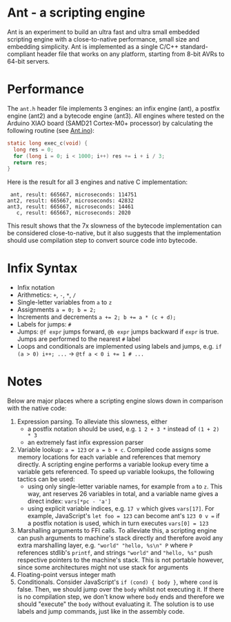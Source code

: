# Ant - a scripting engine

Ant is an experiment to build an ultra fast and ultra small embedded
scripting engine with a close-to-native performance, small size and embedding
simplicity. Ant is implemented as a single C/C++ standard-compliant header
file that works on any platform, starting from 8-bit AVRs to 64-bit
servers.

# Performance

The `ant.h` header file implements 3 engines: an infix engine (ant), a
postfix engine (ant2) and a bytecode engine (ant3). All engines where
tested on the Arduino XIAO board (SAMD21 Cortex-M0+ processor) by calculating
the following routine (see [Ant.ino](test/Ant.ino)):

```c
static long exec_c(void) {
  long res = 0;
  for (long i = 0; i < 1000; i++) res += i + i / 3;
  return res;
}
```

Here is the result for all 3 engines and native C implementation:

```text
 ant, result: 665667, microseconds: 114751
ant2, result: 665667, microseconds: 42832
ant3, result: 665667, microseconds: 14461
   c, result: 665667, microseconds: 2020
```

This result shows that the 7x slowness of the bytecode implementation
can be considered close-to-native, but it also suggests that the implementation
should use compilation step to convert source code into bytecode.

# Infix Syntax

- Infix notation
- Arithmetics: `+`, `-`, `*`, `/`
- Single-letter variables from `a` to `z`
- Assignments `a = 0; b = 2;`
- Increments and decrements `a += 2; b += a * (c + d);`
- Labels for jumps: `#`
- Jumps: `@f expr` jumps forward, `@b expr` jumps backward if `expr` is true.
  Jumps are performed to the nearest `#` label
- Loops and conditionals are implemented using labels and jumps, e.g.
  `if (a > 0) i++; ...` -> `@tf a < 0 i += 1 # ...`

# Notes

Below are major places where a scripting engine slows down in comparison
with the native code:

1. Expression parsing. To alleviate this slowness, either
   - a postfix notation should be used, e.g. `1 2 + 3 *` instead of `(1 + 2) * 3`
   - an extremely fast infix expression parser
2. Variable lookup: `a = 123` or `a = b + c`. Compiled code assigns some
  memory locations for each variable and references that memory directly.
  A scripting engine performs a variable lookup every time a variable
  gets referenced. To speed
  up variable lookups, the following tactics can be used:
   - using only single-letter variable names, for example from `a` to `z`.
  This way, ant reserves 26 variables in total, and a variable name gives
  a direct index: `vars[*pc - 'a']`
   - using explicit variable indices, e.g. `17 v` which gives `vars[17]`.
  For example, JavaScript's `let foo = 123` can become ant's `123 0 v =`
  if a postfix notation is used, which in turn executes `vars[0] = 123`
3. Marshalling arguments to FFI calls. To alleviate this, a scripting engine
  can push arguments to machine's stack directly and therefore avoid any
  extra marshalling layer, e.g. `"world" "hello, %s\n" P` where `P` references
  stdlib's `printf`, and strings `"world"` and `"hello, %s"` push respective
  pointers to the machine's stack. This is not portable however, since
  some architectures might not use stack for arguments
4. Floating-point versus integer math
5. Conditionals. Consider JavaScript's `if (cond) { body }`, where `cond` is
  false. Then, we should jump over the `body` whilst not executing it.
  If there is no compilation step, we don't know where `body` ends and therefore
  we should "execute" the `body` without evaluating it.
  The solution is to use labels and jump commands, just like in the
  assembly code.
